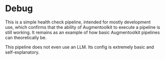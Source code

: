 # Debug

This is a simple health check pipeline, intended for mostly development use, which confirms that the ability of Augmentoolkit to execute a pipeline is still working. It remains as an example of how basic Augmentoolkit pipelines can theoretically be.

This pipeline does not even use an LLM. Its config is extremely basic and self-explanatory.